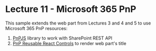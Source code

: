 # Lecture 11 - Microsoft 365 PnP
This sample extends the web part from Lectures 3 and 4 and 5 to use Microsoft 365 PnP resources:
1. [PnPJS](https://pnp.github.io/pnpjs/) library to work with SharePoint REST API
2. [PnP Reusable React Controls](https://sharepoint.github.io/sp-dev-fx-controls-react/) to render web part's title
